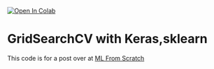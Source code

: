 [![Open In Colab](https://colab.research.google.com/assets/colab-badge.svg)](https://colab.research.google.com/github/casperbh96/GridSearchCV-with-Keras-sklearn/blob/master/GridSearchCv_with_Keras_and_sklearn.ipynb)

# GridSearchCV with Keras,sklearn
 
This code is for a post over at [ML From Scratch](https://mlfromscratch.com/gridsearch-in-keras-sklearn/)

